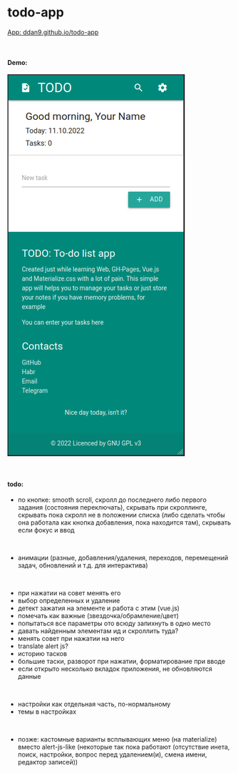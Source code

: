 # todo-app

[App: ddan9.github.io/todo-app](https://ddan9.github.io/todo-app)

<br/>

#### Demo:

![Demo](demo.png)

<br/>

#### todo:

- по кнопке: smooth scroll, скролл до последнего либо первого задания (состояния переключать), скрывать при скроллинге, скрывать пока скролл не в положении списка (либо сделать чтобы она работала как кнопка добавления, пока находится там), скрывать если фокус и ввод

<br/>

- анимации (разные, добавления/удаления, переходов, перемещений задач, обновлений и т.д. для интерактива)

<br/>

- при нажатии на совет менять его
- выбор определенных и удаление
- детект зажатия на элементе и работа с этим (vue.js)
- помечать как важные (звездочка/обрамление/цвет)
- попытаться все параметры ото всюду запихнуть в одно место
- давать найденным элементам ид и скроллить туда?
- менять совет при нажатии на него
- translate alert js?
- историю тасков
- большие таски, разворот при нажатии, форматирование при вводе
- если открыто несколько вкладок приложения, не обновляются данные

<br/>

- настройки как отдельная часть, по-нормальному
- темы в настройках

<br/>

- позже: кастомные варианты всплывающих меню (на materialize) вместо alert-js-like (некоторые так пока работают (отсутствие инета, поиск, настройки, вопрос перед удалением(и), смена имени, редактор записей))
